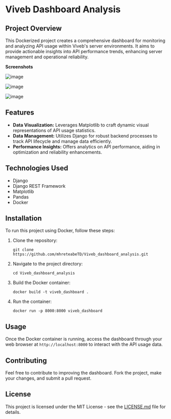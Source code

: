 # Viveb Dashboard Analysis

## Project Overview
This Dockerized project creates a comprehensive dashboard for monitoring and analyzing API usage within Viveb's server environments. It aims to provide actionable insights into API performance trends, enhancing server management and operational reliability.

**Screenshots**

![image](https://github.com/user-attachments/assets/782f4e10-7959-4b09-9be7-60cef40421a7)

![image](https://github.com/user-attachments/assets/36e2aa4c-7545-459b-814b-3e985b444ac9)

![image](https://github.com/user-attachments/assets/4ca17637-0626-4b44-a567-e24551618605)





## Features
- **Data Visualization:** Leverages Matplotlib to craft dynamic visual representations of API usage statistics.
- **Data Management:** Utilizes Django for robust backend processes to track API lifecycle and manage data efficiently.
- **Performance Insights:** Offers analytics on API performance, aiding in optimization and reliability enhancements.


## Technologies Used
- Django
- Django REST Framework
- Matplotlib
- Pandas
- Docker

## Installation
To run this project using Docker, follow these steps:
1. Clone the repository:
   ```
   git clone https://github.com/mhreteabeTD/Viveb_dashboard_analysis.git
   ```
2. Navigate to the project directory:
   ```
   cd Viveb_dashboard_analysis
   ```
3. Build the Docker container:
   ```
   docker build -t viveb_dashboard .
   ```
4. Run the container:
   ```
   docker run -p 8000:8000 viveb_dashboard
   ```

## Usage
Once the Docker container is running, access the dashboard through your web browser at `http://localhost:8000` to interact with the API usage data.

## Contributing
Feel free to contribute to improving the dashboard. Fork the project, make your changes, and submit a pull request.

## License
This project is licensed under the MIT License - see the [LICENSE.md](LICENSE) file for details.
